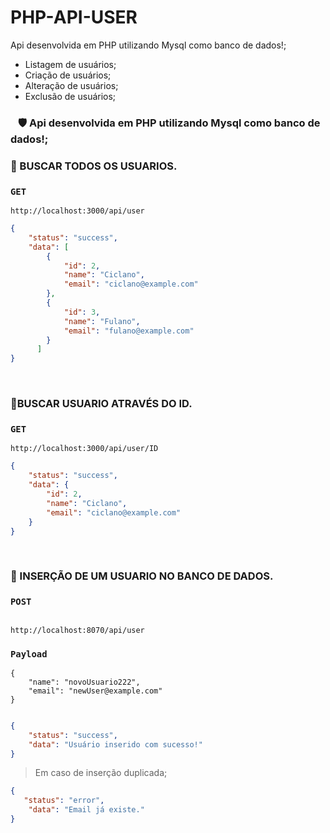 # PHP-API-USER

Api desenvolvida em PHP utilizando Mysql como banco de dados!; 
 - Listagem de usuários;
 - Criação de usuários;
 - Alteração de usuários;
 - Exclusão de usuários;


### ⠀🛡️ Api desenvolvida em PHP utilizando Mysql como banco de dados!; 


### 🎯 BUSCAR TODOS OS USUARIOS.
  
### ```GET``` 
```URL
http://localhost:3000/api/user
```
  
```JSON
{
    "status": "success",
    "data": [
        {
            "id": 2,
            "name": "Ciclano",
            "email": "ciclano@example.com"
        },
        {
            "id": 3,
            "name": "Fulano",
            "email": "fulano@example.com"
        }
      ]
}
```
  
<br /> 

### 🎯BUSCAR USUARIO ATRAVÉS DO ID.
  
### ```GET``` 
```URL
http://localhost:3000/api/user/ID 
```
  
```JSON
{
    "status": "success",
    "data": {
        "id": 2,
        "name": "Ciclano",
        "email": "ciclano@example.com"
    }
}
```
  
<br /> 

### 🎯 INSERÇÃO DE UM USUARIO NO BANCO DE DADOS.
  
### ```POST``` 

```URL

http://localhost:8070/api/user
```

### ```Payload``` 
```body
{
    "name": "novoUsuario222",
    "email": "newUser@example.com"
}
 
```
  
```JSON
{
    "status": "success",
    "data": "Usuário inserido com sucesso!"
}

```

> Em caso de inserção duplicada;

```JSON
{
   "status": "error",
    "data": "Email já existe."
}

```
<br /> 
